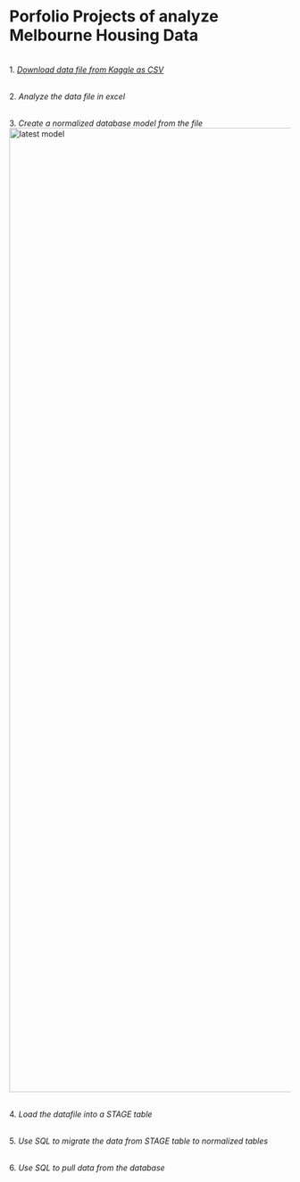# Porfolio Projects of analyze Melbourne Housing Data

<br>1. *[Download data file from Kaggle as CSV](https://www.kaggle.com/datasets/dansbecker/melbourne-housing-snapshot)*

<br>2. *Analyze the data file in excel*


<br>3. *Create a normalized database model from the file*<img width="1728" alt="latest model" src="https://github.com/JiabaoZhuang/Porfolio_Projects/assets/104238908/1e644d18-e1bb-409d-9b28-78e2db021627">

<br>4. *Load the datafile into a STAGE table*

<br>5. *Use SQL to migrate the data from STAGE table to normalized tables*

<br>6. *Use SQL to pull data from the database*

